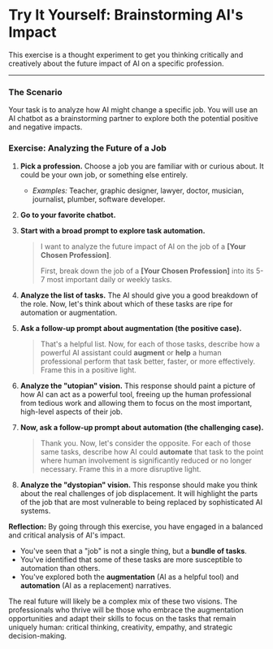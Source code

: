 # Try It Yourself: Brainstorming AI's Impact

This exercise is a thought experiment to get you thinking critically and creatively about the future impact of AI on a specific profession.

---

### The Scenario

Your task is to analyze how AI might change a specific job. You will use an AI chatbot as a brainstorming partner to explore both the potential positive and negative impacts.

### Exercise: Analyzing the Future of a Job

1.  **Pick a profession.** Choose a job you are familiar with or curious about. It could be your own job, or something else entirely.
    *   *Examples:* Teacher, graphic designer, lawyer, doctor, musician, journalist, plumber, software developer.

2.  **Go to your favorite chatbot.**

3.  **Start with a broad prompt to explore task automation.**
    > I want to analyze the future impact of AI on the job of a **[Your Chosen Profession]**.
    >
    > First, break down the job of a **[Your Chosen Profession]** into its 5-7 most important daily or weekly tasks.

4.  **Analyze the list of tasks.** The AI should give you a good breakdown of the role. Now, let's think about which of these tasks are ripe for automation or augmentation.

5.  **Ask a follow-up prompt about augmentation (the positive case).**
    > That's a helpful list. Now, for each of those tasks, describe how a powerful AI assistant could **augment** or **help** a human professional perform that task better, faster, or more effectively. Frame this in a positive light.

6.  **Analyze the "utopian" vision.** This response should paint a picture of how AI can act as a powerful tool, freeing up the human professional from tedious work and allowing them to focus on the most important, high-level aspects of their job.

7.  **Now, ask a follow-up prompt about automation (the challenging case).**
    > Thank you. Now, let's consider the opposite. For each of those same tasks, describe how AI could **automate** that task to the point where human involvement is significantly reduced or no longer necessary. Frame this in a more disruptive light.

8.  **Analyze the "dystopian" vision.** This response should make you think about the real challenges of job displacement. It will highlight the parts of the job that are most vulnerable to being replaced by sophisticated AI systems.

**Reflection:**
By going through this exercise, you have engaged in a balanced and critical analysis of AI's impact.
*   You've seen that a "job" is not a single thing, but a **bundle of tasks**.
*   You've identified that some of these tasks are more susceptible to automation than others.
*   You've explored both the **augmentation** (AI as a helpful tool) and **automation** (AI as a replacement) narratives.

The real future will likely be a complex mix of these two visions. The professionals who thrive will be those who embrace the augmentation opportunities and adapt their skills to focus on the tasks that remain uniquely human: critical thinking, creativity, empathy, and strategic decision-making.
